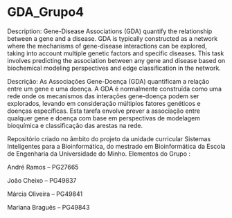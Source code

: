 # GDA_Grupo4

Description:
Gene-Disease Associations (GDA) quantify the relationship between a gene and a disease. GDA is typically constructed as a network where the mechanisms of gene-disease interactions can be explored, taking into account multiple genetic factors and specific diseases. This task involves predicting the association between any gene and disease based on biochemical modeling perspectives and edge classification in the network.

Descrição:
As Associações Gene-Doença (GDA) quantificam a relação entre um gene e uma doença. A GDA é normalmente construída como uma rede onde os mecanismos das interações gene-doença podem ser explorados, levando em consideração múltiplos fatores genéticos e doenças específicas. Esta tarefa envolve prever a associação entre qualquer gene e doença com base em perspectivas de modelagem bioquímica e classificação das arestas na rede.

Repositório criado no âmbito do projeto da unidade curricular Sistemas Inteligentes para a Bioinformática, do mestrado em Bioinformática da Escola de Engenharia da Universidade do Minho.
Elementos do Grupo : 

André Ramos – PG27665

João Cheixo – PG49837

Márcia Oliveira – PG49841

Mariana Braguês – PG49843
